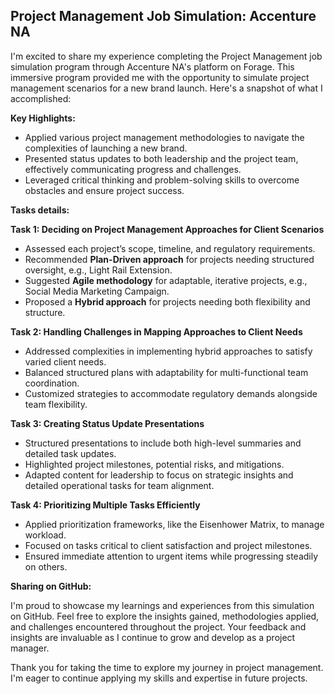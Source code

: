 
## Project Management Job Simulation: Accenture NA

I'm excited to share my experience completing the Project Management job simulation program through Accenture NA's platform on Forage. This immersive program provided me with the opportunity to simulate project management scenarios for a new brand launch. Here's a snapshot of what I accomplished:

**Key Highlights:**

- Applied various project management methodologies to navigate the complexities of launching a new brand.
- Presented status updates to both leadership and the project team, effectively communicating progress and challenges.
- Leveraged critical thinking and problem-solving skills to overcome obstacles and ensure project success.

**Tasks details:**

**Task 1: Deciding on Project Management Approaches for Client Scenarios**
   - Assessed each project’s scope, timeline, and regulatory requirements.
   - Recommended **Plan-Driven approach** for projects needing structured oversight, e.g., Light Rail Extension.
   - Suggested **Agile methodology** for adaptable, iterative projects, e.g., Social Media Marketing Campaign.
   - Proposed a **Hybrid approach** for projects needing both flexibility and structure.

**Task 2: Handling Challenges in Mapping Approaches to Client Needs**
   - Addressed complexities in implementing hybrid approaches to satisfy varied client needs.
   - Balanced structured plans with adaptability for multi-functional team coordination.
   - Customized strategies to accommodate regulatory demands alongside team flexibility.

**Task 3: Creating Status Update Presentations**
   - Structured presentations to include both high-level summaries and detailed task updates.
   - Highlighted project milestones, potential risks, and mitigations.
   - Adapted content for leadership to focus on strategic insights and detailed operational tasks for team alignment.

**Task 4: Prioritizing Multiple Tasks Efficiently**
   - Applied prioritization frameworks, like the Eisenhower Matrix, to manage workload.
   - Focused on tasks critical to client satisfaction and project milestones.
   - Ensured immediate attention to urgent items while progressing steadily on others.

**Sharing on GitHub:**

I'm proud to showcase my learnings and experiences from this simulation on GitHub. Feel free to explore the insights gained, methodologies applied, and challenges encountered throughout the project. Your feedback and insights are invaluable as I continue to grow and develop as a project manager.

Thank you for taking the time to explore my journey in project management. I'm eager to continue applying my skills and expertise in future projects.
